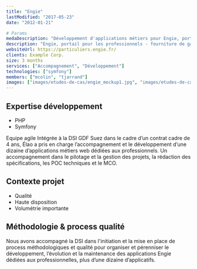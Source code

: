 ```yaml
---
title: "Engie"
lastModified: "2017-05-23"
date: "2012-01-21"

# Params
medaDescription: "Développement d'applications métiers pour Engie, portail pour les professionnels. Technologies employées : PHP, Symfony."
description: "Engie, portail pour les professionnels - fourniture de gaz naturel et d'électricité"
websiteUrl: https://particuliers.engie.fr/
clients: Example Corp.
size: 3 months
services: ["Accompagnement", "Développement"]
technologies: ["symfony"]
members: ["mcolin", "tjarrand"]
images: ["images/etudes-de-cas/engie_mockup1.jpg", "images/etudes-de-cas/engie_mockup1.jpg", "images/etudes-de-cas/engie.png"]
---
```


## Expertise développement

* PHP
* Symfony
  
Equipe agile Intégrée à la DSI GDF Suez dans le cadre d’un contrat cadre de 4 ans, Élao a pris en charge l’accompagnement et le développement d’une dizaine d’applications métiers web dédiées aux professionnels. Un accompagnement dans le pilotage et la gestion des projets, la rédaction des spécifications, les POC techniques et le MCO.

## Contexte projet

* Qualité
* Haute disposition
* Volumétrie importante

## Méthodologie & process qualité

Nous avons accompagné la DSI dans l'initiation et la mise en place de process méthodologiques et qualité pour organiser et pérenniser le développement, l’évolution et la maintenance des applications Engie dédiées aux professionnelles, plus d’une dizaine d’applicatifs.
